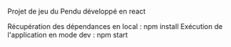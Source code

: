 Projet de jeu du Pendu développé en react

Récupération des dépendances en local : npm install
Exécution de l'application en mode dev : npm start